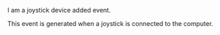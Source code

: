 I am a joystick device added event.

This event is generated when a joystick is connected to the computer.